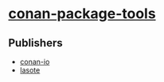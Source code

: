# [conan-package-tools](https://pypi.org/project/conan-package-tools)



## Publishers
- [conan-io](https://pypi.org/user/conan-io)
- [lasote](https://pypi.org/user/lasote)

